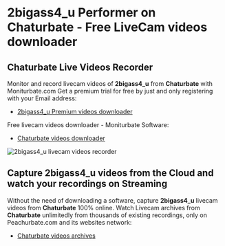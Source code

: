 # 2bigass4_u Performer on Chaturbate - Free LiveCam videos downloader

## Chaturbate Live Videos Recorder

Monitor and record livecam videos of **2bigass4_u** from **Chaturbate** with Moniturbate.com
Get a premium trial for free by just and only registering with your Email address:
* [2bigass4_u Premium videos downloader](https://moniturbate.com/request-demo-licence-key.html)

Free livecam videos downloader - Moniturbate Software:
* [Chaturbate videos downloader](https://moniturbate.com/moniturbate-download-software.html)

![2bigass4_u livecam videos recorder](https://peachurnet.com/templates/moniturbate-software.png)


## Capture 2bigass4_u videos from the Cloud and watch your recordings on Streaming

Without the need of downloading a software, capture **2bigass4_u** livecam videos from **Chaturbate** 100% online.
Watch Livecam archives from **Chaturbate** unlimitedly from thousands of existing recordings, only on Peachurbate.com and its websites network:
* [Chaturbate videos archives](https://peachurnet.com/)